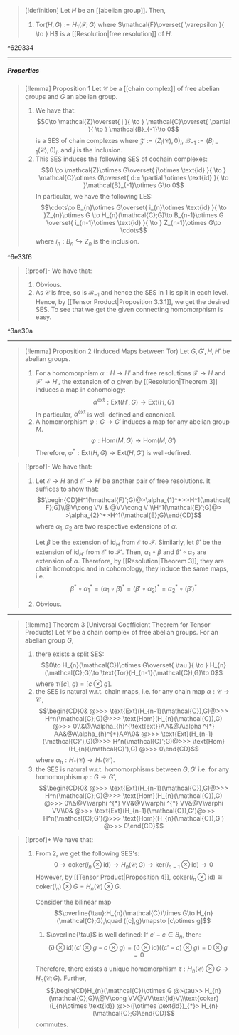 > [!definition]
> Let $H$ be an [[abelian group]]. Then, 
> 1. $\text{Tor}(H,G):=H_{1}(\mathcal{F};G)$ where $\mathcal{F}\overset{ \varepsilon }{ \to } H$ is a [[Resolution|free resolution]] of $H$.

^629334

---
##### Properties
> [!lemma] Proposition 1
>  Let $\mathcal{C}$ be a [[chain complex]] of free abelian groups and $G$ an abelian group.
> 1. We have that: $$0\to \mathcal{Z}\overset{ j }{ \to } \mathcal{C}\overset{ \partial }{ \to } \mathcal{B}_{-1}\to 0$$ is a SES of chain complexes where $\mathcal{Z}:=(Z_{i}(\mathcal{C}),0)_{i}$, $\mathcal{B}_{-1}:=(B_{i-1}(\mathcal{C}),0)_{i}$, and $j$ is the inclusion.
> 2. This SES induces the following SES of cochain complexes: $$0 \to \mathcal{Z}\otimes  G\overset{ j\otimes  \text{id} }{ \to } \mathcal{C}\otimes  G\overset{ d:= \partial \otimes \text{id} }{ \to }\mathcal{B}_{-1}\otimes G\to 0$$In particular, we have the following LES:$$\cdots\to B_{n}\otimes  G\overset{ i_{n}\otimes \text{id} }{ \to  }Z_{n}\otimes  G \to H_{n}(\mathcal{C};G)\to B_{n-1}\otimes  G \overset{ i_{n-1}\otimes \text{id} }{ \to } Z_{n-1}\otimes G\to \cdots$$where $i_{n}:B_{n}\hookrightarrow Z_{n}$ is the inclusion.

^6e33f6

> [!proof]-
> We have that:
> 1. Obvious.
> 2. As $\mathcal{C}$ is free, so is $\mathcal{B}_{-1}$ and hence the SES in 1 is split in each level. Hence, by [[Tensor Product|Proposition 3.3.1]], we get the desired SES. To see that we get the given connecting homomorphism is easy.


^3ae30a

---
> [!lemma] Proposition 2 (Induced Maps between Tor)
> Let $G,G',H,H'$ be abelian groups. 
> 1. For a homomorphism $\alpha:H\to H'$ and free resolutions $\mathcal{F}\to H$ and $\mathcal{F'}\to H'$, the extension of $\alpha$ given by [[Resolution|Theorem 3]] induces a map in cohomology:
>    $$\alpha^{\text{ext}}:\text{Ext}(H',G)\to \text{Ext}(H,G)$$In particular, $\alpha^{\text{ext}}$ is well-defined and canonical.
> 2. A homomorphism $\varphi:G \to G'$ induces a map for any abelian group $M$. $$\varphi: \text{Hom}(M,G)\to \text{Hom}(M,G')$$ Therefore, $\varphi ^{*}:\text{Ext}(H,G)\to \text{Ext}(H,G')$ is well-defined. 

> [!proof]-
> We have that:
> 1. Let $\mathcal{E}\to H$ and $\mathcal{E}'\to H'$ be another pair of free resolutions. It suffices to show that: $$\begin{CD}H^1(\mathcal{F}';G)@>\alpha_{1}^*>>H^1(\mathcal{F};G)\\@V\cong VV & @VV\cong V \\H^1(\mathcal{E}';G)@> >\alpha_{2}^*>H^1(\mathcal{E};G)\end{CD}$$where $\alpha_{1},\alpha_{2}$ are two respective extensions of $\alpha$. 
>    
>    Let $\beta$ be the extension of $\text{id}_{H}$ from $\mathcal{E}$ to $\mathcal{F}$. Similarly, let $\beta'$ be the extension of $\text{id}_{H'}$ from $\mathcal{E}'$ to $\mathcal{F}'$. Then, $\alpha_{1}\circ\beta$ and $\beta' \circ \alpha_{2}$ are extension of $\alpha$. Therefore, by [[Resolution|Theorem 3]], they are chain homotopic and in cohomology, they induce the same maps, i.e. $$\beta ^{*} \circ  \alpha_{1}^{*}=(\alpha_{1} \circ  \beta)^{*}=(\beta' \circ  \alpha_{2})^{*}=\alpha_{2}^{*} \circ  (\beta')^{*}$$
> 2. Obvious.

---
> [!lemma] Theorem 3 (Universal Coefficient Theorem for Tensor Products)
> Let $\mathcal{C}$ be a chain complex of free abelian groups. For an abelian group $G$, 
> 1. there exists a split SES: $$0\to H_{n}(\mathcal{C})\otimes G\overset{ \tau }{ \to } H_{n}(\mathcal{C};G)\to \text{Tor}(H_{n-1}(\mathcal{C}),G)\to 0$$where $\tau([c],g)=[c\otimes g]$.
> 2. the SES is natural w.r.t. chain maps, i.e. for any chain map $\alpha:\mathcal{C}\to \mathcal{C}'$, $$\begin{CD}0& @>>> \text{Ext}(H_{n-1}(\mathcal{C}),G)@>>> H^n(\mathcal{C};G)@>>> \text{Hom}(H_{n}(\mathcal{C}),G) @>>> 0\\&@A\alpha_{h}^{\text{ext}}AA&@A\alpha ^{*} AA&@A\alpha_{h}^{*}AA\\0& @>>> \text{Ext}(H_{n-1}(\mathcal{C}'),G)@>>> H^n(\mathcal{C}';G)@>>> \text{Hom}(H_{n}(\mathcal{C}'),G) @>>> 0\end{CD}$$where $\alpha_{h}:H_{*}(\mathcal{C})\to H_{*}(\mathcal{C}')$.
> 3. the SES is natural w.r.t. homomorphisms between $G,G'$ i.e. for any homomorphism $\varphi:G \to G'$, $$\begin{CD}0& @>>> \text{Ext}(H_{n-1}(\mathcal{C}),G)@>>> H^n(\mathcal{C};G)@>>> \text{Hom}(H_{n}(\mathcal{C}),G) @>>> 0\\&@V\varphi ^{*} VV&@V\varphi ^{*} VV&@V\varphi VV\\0& @>>> \text{Ext}(H_{n-1}(\mathcal{C}),G')@>>> H^n(\mathcal{C};G')@>>> \text{Hom}(H_{n}(\mathcal{C}),G') @>>> 0\end{CD}$$

> [!proof]+
> We have that: 
> 1.  From 2, we get the following SES's: $$0\to \text{coker}(i_{n}\otimes  \text{id})\to H_{n}(\mathcal{C};G)\to \text{ker}(i_{n-1}\otimes \text{id})\to 0$$However, by [[Tensor Product|Proposition 4]], $\text{coker}(i_{n}\otimes \text{id})\cong \text{coker}(i_{n})\otimes G=H_{n}(\mathcal{C})\otimes G$.
>    
> 	   Consider the bilinear map $$\overline{\tau}:H_{n}(\mathcal{C})\times G\to H_{n}(\mathcal{C};G),\quad ([c],g)\mapsto [c\otimes  g]$$
> 	   1. $\overline{\tau}$ is well defined: If $c'-c\in B_{n}$, then: $$(\partial \otimes \text{id})(c' \otimes  g-c\otimes  g)=(\partial \otimes \text{id})((c'-c)\otimes  g)=0\otimes  g=0$$
> 	   
> 	   Therefore, there exists a unique homomorphism $\tau:H_{n}(\mathcal{C})\otimes G\to H_{n}(\mathcal{C};G)$. Further, $$\begin{CD}H_{n}(\mathcal{C})\otimes  G @>\tau>> H_{n}(\mathcal{C};G)\\@V\cong VV@VV\text{id}V\\\text{coker}(i_{n}\otimes \text{id}) @>>(j\otimes \text{id})_{*}> H_{n}(\mathcal{C};G)\end{CD}$$commutes. 